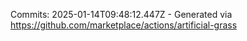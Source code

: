 Commits: 2025-01-14T09:48:12.447Z - Generated via https://github.com/marketplace/actions/artificial-grass
<br>
